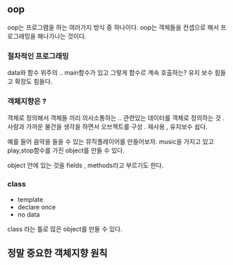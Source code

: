 ## oop

oop는 프로그램을 하는 여러가지 방식 중 하나이다.
oop는 객체들을 컨셉으로 해서 프로그래밍을 해나가나는 것이다.

### 절차적인 프로그래밍

data와 함수 위주의 ..
main함수가 있고 그렇게 함수르 계속 호출하는?
유지 보수 힘들고 확장도 힘들다.

### 객체지향은 ?

객체로 정의해서 객체들 끼리 의사소통하는 ..
관련있는 데이터를 객체로 정의하는 것 .
사람과 가까운 물건을 생각을 하면서 오브젝트를 구성 .
재사용 , 유지보수 쉽다.

예를 들어 음악을 들을 수 있는 뮤직플레이어를 만들어보자.
music을 가지고 있고 play,stop함수를 가진 object를 만들 수 있다.

object 안에 있는 것을 fields , methods라고 부르기도 한다.

### class

- template
- declare once
- no data

class 라는 틀로 많은 object를 만들 수 있다.

## 정말 중요한 객체지향 원칙
